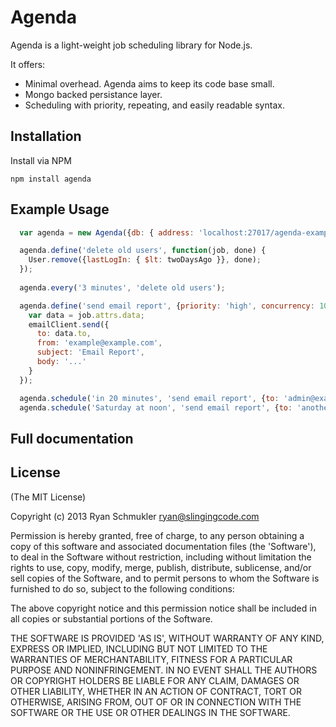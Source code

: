 # Agenda
Agenda is a light-weight job scheduling library for Node.js. 

It offers:

- Minimal overhead. Agenda aims to keep its code base small.
- Mongo backed persistance layer.
- Scheduling with priority, repeating, and easily readable syntax.

## Installation

Install via NPM

    npm install agenda

## Example Usage

```js
  var agenda = new Agenda({db: { address: 'localhost:27017/agenda-example'}});

  agenda.define('delete old users', function(job, done) {
    User.remove({lastLogIn: { $lt: twoDaysAgo }}, done);
  });
  
  agenda.every('3 minutes', 'delete old users');

  agenda.define('send email report', {priority: 'high', concurrency: 10}, function(job, done) {
    var data = job.attrs.data;
    emailClient.send({ 
      to: data.to,
      from: 'example@example.com',
      subject: 'Email Report',
      body: '...'
    }
  });

  agenda.schedule('in 20 minutes', 'send email report', {to: 'admin@example.com'});
  agenda.schedule('Saturday at noon', 'send email report', {to: 'another-guy@example.com'});

```

## Full documentation


## License
(The MIT License)

Copyright (c) 2013 Ryan Schmukler <ryan@slingingcode.com>

Permission is hereby granted, free of charge, to any person obtaining a copy of
this software and associated documentation files (the 'Software'), to deal in
the Software without restriction, including without limitation the rights to
use, copy, modify, merge, publish, distribute, sublicense, and/or sell copies of
the Software, and to permit persons to whom the Software is furnished to do so,
subject to the following conditions:

The above copyright notice and this permission notice shall be included in all
copies or substantial portions of the Software.

THE SOFTWARE IS PROVIDED 'AS IS', WITHOUT WARRANTY OF ANY KIND, EXPRESS OR
IMPLIED, INCLUDING BUT NOT LIMITED TO THE WARRANTIES OF MERCHANTABILITY, FITNESS
FOR A PARTICULAR PURPOSE AND NONINFRINGEMENT. IN NO EVENT SHALL THE AUTHORS OR
COPYRIGHT HOLDERS BE LIABLE FOR ANY CLAIM, DAMAGES OR OTHER LIABILITY, WHETHER
IN AN ACTION OF CONTRACT, TORT OR OTHERWISE, ARISING FROM, OUT OF OR IN
CONNECTION WITH THE SOFTWARE OR THE USE OR OTHER DEALINGS IN THE SOFTWARE.
